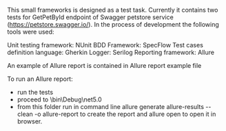 This small frameworks is designed as a test task.
Currently it contains two tests for GetPetById endpoint of Swagger petstore service (https://petstore.swagger.io/).
In the process of development the following tools were used: 

Unit testing framework: NUnit
BDD Framework: SpecFlow
Test cases definition language: Gherkin
Logger: Serilog
Reporting framework: Allure

An example of Allure report is contained in Allure report example file 

To run an Allure report:
- run the tests
- proceed to \bin\Debug\net5.0
- from this folder run in command line 
    allure generate allure-results --clean -o allure-report 
  to  create the report and
    allure open <path to allure report folder>
  to open it in browser.

